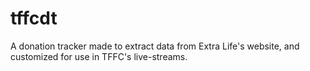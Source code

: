 # tffcdt
A donation tracker made to extract data from Extra Life's website, and customized for use in TFFC's live-streams. 
